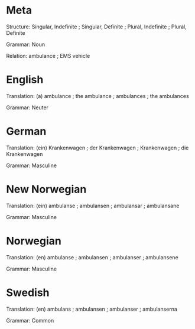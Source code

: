 Meta
====

Structure: Singular, Indefinite ; Singular, Definite ; Plural, Indefinite ; Plural, Definite

Grammar:   Noun

Relation: ambulance ; EMS vehicle



English
=======

Translation: (a) ambulance ; the ambulance ; ambulances ; the ambulances

Grammar:     Neuter



German
======

Translation: (ein) Krankenwagen ; der Krankenwagen ; Krankenwagen ; die Krankenwagen

Grammar:     Masculine



New Norwegian
=============

Translation: (ein) ambulanse ; ambulansen ; ambulansar ; ambulansane

Grammar:     Masculine



Norwegian
=========

Translation: (en) ambulanse ; ambulansen ; ambulanser ; ambulansene

Grammar:     Masculine



Swedish
=======

Translation: (en) ambulans ; ambulansen ; ambulanser ; ambulanserna

Grammar:     Common
